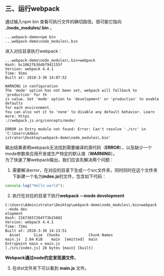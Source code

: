 三、运行webpack
---
通过输入npm bin 查看可执行文件的确切路径。很可能它指向 **./node_modules/.bin** 。<br>
```
...webpack-demo>npm bin
...webpack-demo\node_modules\.bin
```
进入对应目录执行webpack：<br>
```
...webpack-demo\node_modules\.bin>webpack
Hash: bc1062fb36db7941155f
Version: webpack 4.4.1
Time: 91ms
Built at: 2018-3-30 14:07:52

WARNING in configuration
The 'mode' option has not been set, webpack will fallback to 'production' for th
is value. Set 'mode' option to 'development' or 'production' to enable defaults
for each environment.
You can also set it to 'none' to disable any default behavior. Learn more: https
://webpack.js.org/concepts/mode/

ERROR in Entry module not found: Error: Can't resolve './src' in 'C:\Users\Admin
istrator\Desktop\webpack-demo\node_modules\.bin'
```
输出结果表明webpack无法找到需要编译的源代码（**ERROR**），以及缺少一个mode参数来应用开发或生产特定的默认值（**WARNING**）。<br>
为了快速了解webpack输出，我们应该先解决两个问题：<br>

1. 需要解决error，在对应的目录下生成一个src文件夹，同时同时在这个文件夹下新建一个名为**index.js**的文件，包含如下代码：<br>
```javascript
console.log("Hello world");
```
2. 执行在对应的目录下执行**webpack --mode development**<br>
```
C:\Users\Administrator\Desktop\webpack-demo\node_modules\.bin>webpack --mode dev
elopment
Hash: 21673657264f73b15602
Version: webpack 4.4.1
Time: 72ms
Built at: 2018-3-30 14:13:51
  Asset      Size  Chunks             Chunk Names
main.js  2.84 KiB    main  [emitted]  main
Entrypoint main = main.js
[./src/index.js] 28 bytes {main} [built]
```
**Webpack通过node约定发现源文件**。<br>

3. 在dist文件夹下可以看到 **main.js** 文件。<br>
